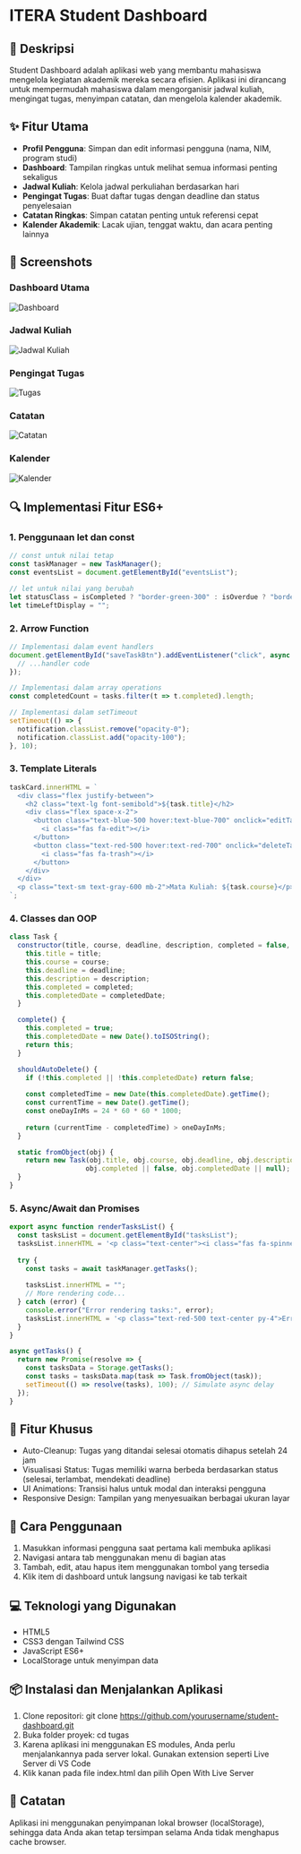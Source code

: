 # ITERA Student Dashboard


## 📝 Deskripsi

Student Dashboard adalah aplikasi web yang membantu mahasiswa mengelola kegiatan akademik mereka secara efisien. Aplikasi ini dirancang untuk mempermudah mahasiswa dalam mengorganisir jadwal kuliah, mengingat tugas, menyimpan catatan, dan mengelola kalender akademik.

## ✨ Fitur Utama

- **Profil Pengguna**: Simpan dan edit informasi pengguna (nama, NIM, program studi)
- **Dashboard**: Tampilan ringkas untuk melihat semua informasi penting sekaligus
- **Jadwal Kuliah**: Kelola jadwal perkuliahan berdasarkan hari
- **Pengingat Tugas**: Buat daftar tugas dengan deadline dan status penyelesaian
- **Catatan Ringkas**: Simpan catatan penting untuk referensi cepat
- **Kalender Akademik**: Lacak ujian, tenggat waktu, dan acara penting lainnya

## 📸 Screenshots

### Dashboard Utama
![Dashboard](./screenshots/dashboard.png)

### Jadwal Kuliah
![Jadwal Kuliah](./screenshots/schedule.png)

### Pengingat Tugas
![Tugas](./screenshots/tasks.png)

### Catatan
![Catatan](./screenshots/notes.png)

### Kalender
![Kalender](./screenshots/calendar.png)

## 🔍 Implementasi Fitur ES6+

### 1. Penggunaan let dan const
```javascript
// const untuk nilai tetap
const taskManager = new TaskManager();
const eventsList = document.getElementById("eventsList");

// let untuk nilai yang berubah
let statusClass = isCompleted ? "border-green-300" : isOverdue ? "border-red-300" : "border-orange-300";
let timeLeftDisplay = "";
```

### 2. Arrow Function
```javascript
// Implementasi dalam event handlers
document.getElementById("saveTaskBtn").addEventListener("click", async function() {
  // ...handler code
});

// Implementasi dalam array operations
const completedCount = tasks.filter(t => t.completed).length;

// Implementasi dalam setTimeout
setTimeout(() => {
  notification.classList.remove("opacity-0");
  notification.classList.add("opacity-100");
}, 10);
```

### 3. Template Literals
```javascript
taskCard.innerHTML = `
  <div class="flex justify-between">
    <h2 class="text-lg font-semibold">${task.title}</h2>
    <div class="flex space-x-2">
      <button class="text-blue-500 hover:text-blue-700" onclick="editTask(${index})">
        <i class="fas fa-edit"></i>
      </button>
      <button class="text-red-500 hover:text-red-700" onclick="deleteTask(${index})">
        <i class="fas fa-trash"></i>
      </button>
    </div>
  </div>
  <p class="text-sm text-gray-600 mb-2">Mata Kuliah: ${task.course}</p>
`;
```

### 4. Classes dan OOP
```javascript
class Task {
  constructor(title, course, deadline, description, completed = false, completedDate = null) {
    this.title = title;
    this.course = course;
    this.deadline = deadline;
    this.description = description;
    this.completed = completed;
    this.completedDate = completedDate;
  }

  complete() {
    this.completed = true;
    this.completedDate = new Date().toISOString();
    return this;
  }

  shouldAutoDelete() {
    if (!this.completed || !this.completedDate) return false;
    
    const completedTime = new Date(this.completedDate).getTime();
    const currentTime = new Date().getTime();
    const oneDayInMs = 24 * 60 * 60 * 1000;
    
    return (currentTime - completedTime) > oneDayInMs;
  }

  static fromObject(obj) {
    return new Task(obj.title, obj.course, obj.deadline, obj.description, 
                   obj.completed || false, obj.completedDate || null);
  }
}
```

### 5. Async/Await dan Promises
```javascript
export async function renderTasksList() {
  const tasksList = document.getElementById("tasksList");
  tasksList.innerHTML = '<p class="text-center"><i class="fas fa-spinner fa-spin"></i> Loading tasks...</p>';
  
  try {
    const tasks = await taskManager.getTasks();
    
    tasksList.innerHTML = "";
    // More rendering code...
  } catch (error) {
    console.error("Error rendering tasks:", error);
    tasksList.innerHTML = '<p class="text-red-500 text-center py-4">Error loading tasks. Please try again.</p>';
  }
}

async getTasks() {
  return new Promise(resolve => {
    const tasksData = Storage.getTasks();
    const tasks = tasksData.map(task => Task.fromObject(task));
    setTimeout(() => resolve(tasks), 100); // Simulate async delay
  });
}
```

## 🔧 Fitur Khusus
- Auto-Cleanup: Tugas yang ditandai selesai otomatis dihapus setelah 24 jam
- Visualisasi Status: Tugas memiliki warna berbeda berdasarkan status (selesai, terlambat, mendekati deadline)
- UI Animations: Transisi halus untuk modal dan interaksi pengguna
- Responsive Design: Tampilan yang menyesuaikan berbagai ukuran layar

## 🚀 Cara Penggunaan
1. Masukkan informasi pengguna saat pertama kali membuka aplikasi
2. Navigasi antara tab menggunakan menu di bagian atas
3. Tambah, edit, atau hapus item menggunakan tombol yang tersedia
4. Klik item di dashboard untuk langsung navigasi ke tab terkait

## 💻 Teknologi yang Digunakan
- HTML5
- CSS3 dengan Tailwind CSS
- JavaScript ES6+
- LocalStorage untuk menyimpan data

## 📦 Instalasi dan Menjalankan Aplikasi
1. Clone repositori:
  git clone https://github.com/yourusername/student-dashboard.git
2. Buka folder proyek:
  cd tugas
3. Karena aplikasi ini menggunakan ES modules, Anda perlu menjalankannya pada server lokal. Gunakan extension seperti Live Server di VS Code
4. Klik kanan pada file index.html dan pilih Open With Live Server

## 📝 Catatan
Aplikasi ini menggunakan penyimpanan lokal browser (localStorage), sehingga data Anda akan tetap tersimpan selama Anda tidak menghapus cache browser.

